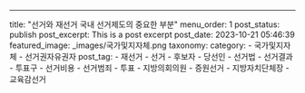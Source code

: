 ---
title: "선거와 재선거 국내 선거제도의 중요한 부분"
menu_order: 1
post_status: publish
post_excerpt: This is a post excerpt
post_date: 2023-10-21 05:46:39
featured_image: _images/국가및지자체.png
taxonomy:
    category:
        - 국가및지자체
        - 선거권자유권자
    post_tag:
        - 재선거
        -  선거
        -  후보자
        -  당선인
        -  선거법
        -  선거결과
        -  투표구
        -  선거비용
        -  선거범죄
        -  투표
        -  지방의회의원
        -  증원선거
        -  지방자치단체장
        -  교육감선거
